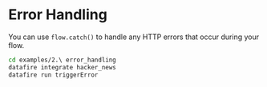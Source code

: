 # Error Handling
You can use `flow.catch()` to handle any HTTP errors that occur during your flow.

```bash
cd examples/2.\ error_handling
datafire integrate hacker_news
datafire run triggerError
```
